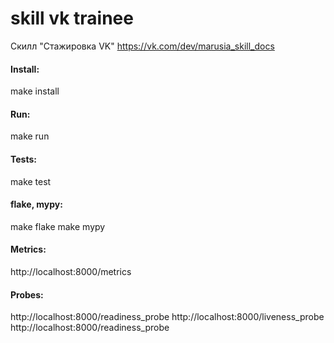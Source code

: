 # skill vk trainee

Скилл "Стажировка VK"
https://vk.com/dev/marusia_skill_docs

#### Install:

make install

#### Run:

make run

#### Tests:

make test

#### flake, mypy:

make flake
make mypy

#### Metrics:

http://localhost:8000/metrics

#### Probes:
http://localhost:8000/readiness_probe
http://localhost:8000/liveness_probe
http://localhost:8000/readiness_probe


